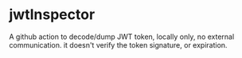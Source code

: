 # jwtInspector
A github action to decode/dump JWT token, locally only, no external communication. it doesn't verify the token signature, or expiration.

